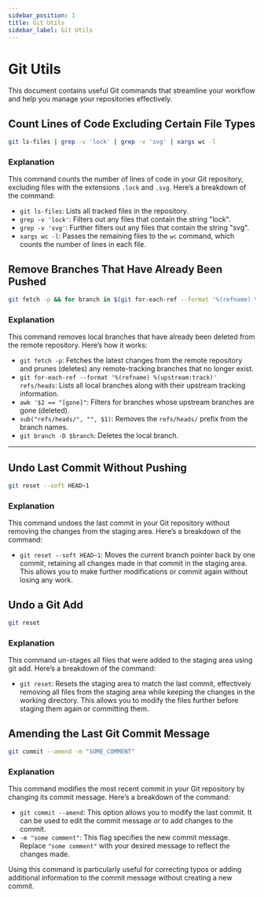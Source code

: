 ```yaml
---
sidebar_position: 1
title: Git Utils
sidebar_label: Git Utils
---
```


# Git Utils

This document contains useful Git commands that streamline your workflow and help you manage your repositories effectively.

## Count Lines of Code Excluding Certain File Types

```bash
git ls-files | grep -v 'lock' | grep -v 'svg' | xargs wc -l
```

### Explanation
This command counts the number of lines of code in your Git repository, excluding files with the extensions `.lock` and `.svg`. Here’s a breakdown of the command:
- `git ls-files`: Lists all tracked files in the repository.
- `grep -v 'lock'`: Filters out any files that contain the string "lock".
- `grep -v 'svg'`: Further filters out any files that contain the string "svg".
- `xargs wc -l`: Passes the remaining files to the `wc` command, which counts the number of lines in each file.

## Remove Branches That Have Already Been Pushed

```bash
git fetch -p && for branch in $(git for-each-ref --format '%(refname) %(upstream:track)' refs/heads | awk '$2 == "[gone]" {sub("refs/heads/", "", $1); print $1}'); do git branch -D $branch; done
```

### Explanation
This command removes local branches that have already been deleted from the remote repository. Here’s how it works:
- `git fetch -p`: Fetches the latest changes from the remote repository and prunes (deletes) any remote-tracking branches that no longer exist.
- `git for-each-ref --format '%(refname) %(upstream:track)' refs/heads`: Lists all local branches along with their upstream tracking information.
- `awk '$2 == "[gone]"`: Filters for branches whose upstream branches are gone (deleted).
- `sub("refs/heads/", "", $1)`: Removes the `refs/heads/` prefix from the branch names.
- `git branch -D $branch`: Deletes the local branch.

---


## Undo Last Commit Without Pushing

```bash
git reset --soft HEAD~1 
```

### Explanation 
This command undoes the last commit in your Git repository without removing the changes from the staging area. Here’s a breakdown of the command: 
- `git reset --soft HEAD~1`: Moves the current branch pointer back by one commit, retaining all changes made in that commit in the staging area. This allows you to make further modifications or commit again without losing any work.

## Undo a Git Add

```bash
git reset 
```

### Explanation 
This command un-stages all files that were added to the staging area using git add. Here’s a breakdown of the command: 
- `git reset`: Resets the staging area to match the last commit, effectively removing all files from the staging area while keeping the changes in the working directory. This allows you to modify the files further before staging them again or committing them.

## Amending the Last Git Commit Message

```bash
git commit --amend -m "SOME_COMMENT"
```

### Explanation
This command modifies the most recent commit in your Git repository by changing its commit message. Here’s a breakdown of the command:
- `git commit --amend`: This option allows you to modify the last commit. It can be used to edit the commit message or to add changes to the commit.
- `-m "some comment"`: This flag specifies the new commit message. Replace `"some comment"` with your desired message to reflect the changes made.

Using this command is particularly useful for correcting typos or adding additional information to the commit message without creating a new commit.
